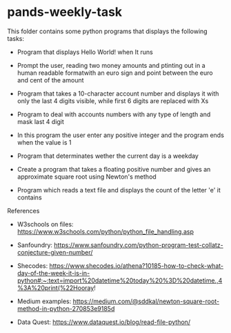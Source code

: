 # pands-weekly-task

This folder contains some python programs that displays the following tasks:

- Program that displays Hello World! when It runs

- Prompt the user, reading two money amounts and ptinting out in a human readable formatwith an euro sign  and point between the euro and cent of the amount 

- Program that takes a 10-character account number and displays it with only the last 4 digits visible, while first 6 digits are replaced with Xs

- Program to deal with accounts numbers with any type of length and mask last 4 digit

- In this program the user enter any positive integer and the program ends when the value is 1

- Program that determinates wether the current day is a weekday

- Create a program that takes a floating positive number and gives an approximate square root using Newton's method

- Program  which reads a text file and displays the count of the letter 'e' it contains


References

 - W3schools on files:  https://www.w3schools.com/python/python_file_handling.asp
 
- Sanfoundry: https://www.sanfoundry.com/python-program-test-collatz-conjecture-given-number/

- Shecodes: https://www.shecodes.io/athena?10185-how-to-check-what-day-of-the-week-it-is-in-python#:~:text=import%20datetime%20today%20%3D%20datetime.,4%3A%20print(%22Hooray!

- Medium examples: https://medium.com/@sddkal/newton-square-root-method-in-python-270853e9185d

- Data Quest: https://www.dataquest.io/blog/read-file-python/



